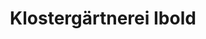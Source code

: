 ---
title: "Klostergärtnerei Ibold"
url: /walkenried/klostergaertnerei-ibold-bahnhofstrasse/
shop: Blumen
---